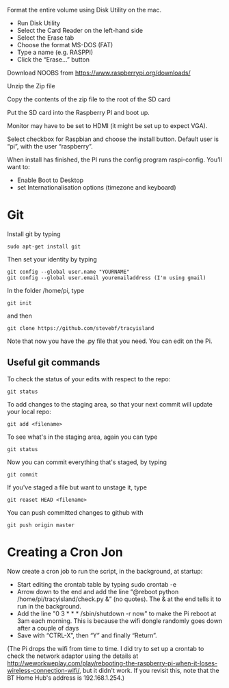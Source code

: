 Format the entire volume using Disk Utility on the mac.
- Run Disk Utility
- Select the Card Reader on the left-hand side
- Select the Erase tab
- Choose the format MS-DOS (FAT)
- Type a name (e.g. RASPPI)
- Click the “Erase…” button

Download NOOBS from https://www.raspberrypi.org/downloads/

Unzip the Zip file

Copy the contents of the zip file to the root of the SD card

Put the SD card into the Raspberry PI and boot up.

Monitor may have to be set to HDMI (it might be set up to expect VGA).

Select checkbox for Raspbian and choose the install button.
Default user is “pi”, with the user “raspberry”.

When install has finished, the PI runs the config program raspi-config.  You’ll want to:
- Enable Boot to Desktop
- set Internationalisation options (timezone and keyboard)

# Git

Install git by typing

    sudo apt-get install git

Then set your identity by typing

    git config --global user.name "YOURNAME"
    git config --global user.email youremailaddress (I'm using gmail)

In the folder /home/pi, type

    git init

and then

    git clone https://github.com/stevebf/tracyisland

Note that now you have the .py file that you need.  You can edit on the Pi.

## Useful git commands

To check the status of your edits with respect to the repo:

    git status
    
To add changes to the staging area, so that your next commit will update your local repo:

    git add <filename>

To see what's in the staging area, again you can type     

    git status

Now you can commit everything that's staged, by typing

    git commit
    
If you've staged a file but want to unstage it, type

    git reaset HEAD <filename>
    
You can push committed changes to github with

    git push origin master
    
# Creating a Cron Jon
    
Now create a cron job to run the script, in the background, at startup:
- Start editing the crontab table by typing sudo crontab -e
- Arrow down to the end and add the line “@reboot python /home/pi/tracyisland/check.py &” (no quotes).  The & at the end tells it to run in the background.
- Add the line "0 3 * * * /sbin/shutdown -r now" to make the Pi reboot at 3am each morning. This is because the wifi dongle randomly goes down after a couple of days
- Save with “CTRL-X”, then “Y” and finally “Return”.

(The Pi drops the wifi from time to time. I did try to set up a crontab to check the network adaptor using the details at http://weworkweplay.com/play/rebooting-the-raspberry-pi-when-it-loses-wireless-connection-wifi/, but it didn't work.  If you revisit this, note that the BT Home Hub's address is 192.168.1.254.)

 
